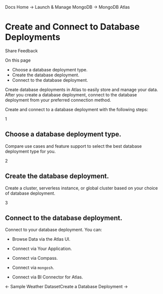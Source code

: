 Docs Home → Launch & Manage MongoDB → MongoDB Atlas

# Create and Connect to Database Deployments

Share Feedback

On this page

  * Choose a database deployment type.
  * Create the database deployment.
  * Connect to the database deployment.

Create database deployments in Atlas to easily store and manage your data.
After you create a database deployment, connect to the database deployment
from your preferred connection method.

Create and connect to a database deployment with the following steps:

1

## Choose a database deployment type.

Compare use cases and feature support to select the best database deployment
type for you.

2

## Create the database deployment.

Create a cluster, serverless instance, or global cluster based on your choice
of database deployment.

3

## Connect to the database deployment.

Connect to your database deployment. You can:

  * Browse Data via the Atlas UI.

  * Connect via Your Application.

  * Connect via Compass.

  * Connect via `mongosh`.

  * Connect via BI Connector for Atlas.

← Sample Weather DatasetCreate a Database Deployment →

